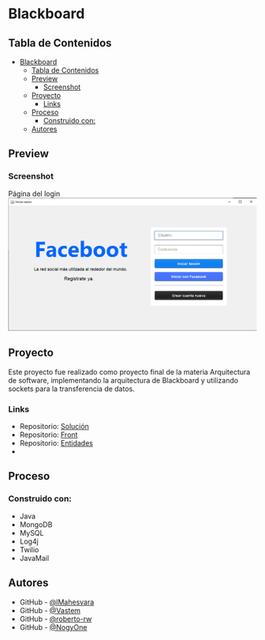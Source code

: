 # Blackboard

## Tabla de Contenidos

- [Blackboard](#blackboard)
  - [Tabla de Contenidos](#tabla-de-contenidos)
  - [Preview](#preview)
    - [Screenshot](#screenshot)
  - [Proyecto](#proyecto)
    - [Links](#links)
  - [Proceso](#proceso)
    - [Construido con:](#construido-con)
  - [Autores](#autores)

## Preview

### Screenshot

Página del login
![Página del login](login.png)

## Proyecto

Este proyecto fue realizado como proyecto final de la materia Arquitectura de software, implementando la arquitectura de Blackboard y utilizando sockets para la transferencia de datos.

### Links

- Repositorio: [Solución](https://github.com/lMahesvara/blackboard)
- Repositorio: [Front](https://github.com/lMahesvara/faceboot)
- Repositorio: [Entidades](https://github.com/roberto-rw/entidades)
- 

## Proceso

### Construido con:

- Java
- MongoDB
- MySQL
- Log4j
- Twilio
- JavaMail

## Autores

- GitHub - [@lMahesvara](https://github.com/lMahesvara)
- GitHub - [@Vastem](https://github.com/Vastem)
- GitHub - [@roberto-rw](https://www.github.com/oberto-rw)
- GitHub - [@NogyOne](https://github.com/NogyOne)
